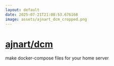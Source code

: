 ```yaml
---
layout: default
date: 2025-07-21T21:08:53.676168
image: assets/ajnart_dcm_cropped.png
---
```


# [ajnart/dcm](https://github.com/ajnart/dcm)

make docker-compose files for your home server
